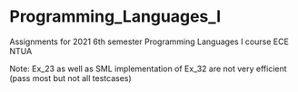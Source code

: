 # Programming_Languages_I
Assignments for 2021 6th semester Programming Languages I course ECE NTUA

Note: Ex_23 as well as SML implementation of Ex_32 are not very efficient (pass most but not all testcases)
